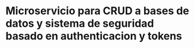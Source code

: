 # Microservicio para CRUD a bases de datos y sistema de seguridad basado en authenticacion y tokens


